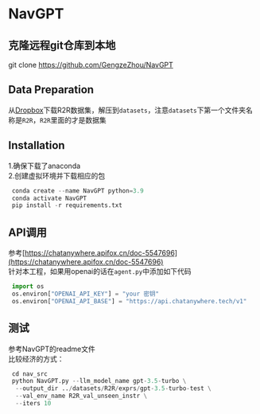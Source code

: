 # NavGPT
## 克隆远程git仓库到本地
  git clone https://github.com/GengzeZhou/NavGPT
## Data Preparation
  从[Dropbox](https://www.dropbox.com/sh/i8ng3iq5kpa68nu/AAB53bvCFY_ihYx1mkLlOB-ea?dl=1)下载R2R数据集，解压到`datasets`，注意`datasets`下第一个文件夹名称是`R2R`，`R2R`里面的才是数据集
## Installation
  1.确保下载了anaconda  
  2.创建虚拟环境并下载相应的包  
  ```python
   conda create --name NavGPT python=3.9  
   conda activate NavGPT  
   pip install -r requirements.txt
  ```
## API调用
  参考[https://chatanywhere.apifox.cn/doc-5547696](https://chatanywhere.apifox.cn/doc-5547696)  
  针对本工程，如果用openai的话在`agent.py`中添加如下代码
  ```python
   import os
   os.environ["OPENAI_API_KEY"] = "your 密钥"
   os.environ["OPENAI_API_BASE"] = "https://api.chatanywhere.tech/v1"
  ```
## 测试
  参考NavGPT的readme文件  
  比较经济的方式：  
  ```python
   cd nav_src
   python NavGPT.py --llm_model_name gpt-3.5-turbo \
    --output_dir ../datasets/R2R/exprs/gpt-3.5-turbo-test \
    --val_env_name R2R_val_unseen_instr \
    --iters 10
  ```
